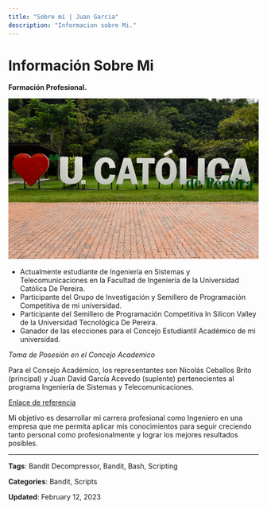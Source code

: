 ```yaml
---
title: "Sobre mi | Juan Garcia"
description: "Informacion sobre Mi."
---
```


# Información Sobre Mi

**Formación Profesional.**

![Universidad](/assets/images/about/uni.png)

- Actualmente estudiante de Ingeniería en Sistemas y Telecomunicaciones en la Facultad de Ingeniería de la Universidad Católica De Pereira.
- Participante del Grupo de Investigación y Semillero de Programación Competitiva de mi universidad.
- Participante del Semillero de Programación Competitiva In Silicon Valley de la Universidad Tecnológica De Pereira.
- Ganador de las elecciones para el Concejo Estudiantil Académico de mi universidad.

*Toma de Posesión en el Concejo Academico*

Para el Consejo Académico, los representantes son Nicolás Ceballos Brito (principal) y Juan David García Acevedo (suplente) pertenecientes al programa Ingeniería de Sistemas y Telecomunicaciones.

[Enlace de referencia](https://www.ucp.edu.co/noticias/asumen-nuevos-representantes-estudiantiles/)

Mi objetivo es desarrollar mi carrera profesional como Ingeniero en una empresa que me permita aplicar mis conocimientos para seguir creciendo tanto personal como profesionalmente y lograr los mejores resultados posibles.

---

**Tags**: Bandit Decompressor, Bandit, Bash, Scripting

**Categories**: Bandit, Scripts

**Updated**: February 12, 2023



